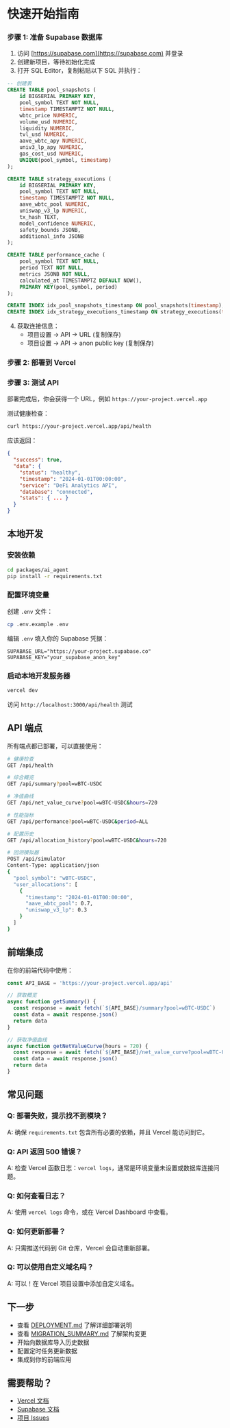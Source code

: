 # 快速开始指南

### 步骤 1: 准备 Supabase 数据库

1. 访问 [https://supabase.com](https://supabase.com) 并登录
2. 创建新项目，等待初始化完成
3. 打开 SQL Editor，复制粘贴以下 SQL 并执行：

```sql
-- 创建表
CREATE TABLE pool_snapshots (
    id BIGSERIAL PRIMARY KEY,
    pool_symbol TEXT NOT NULL,
    timestamp TIMESTAMPTZ NOT NULL,
    wbtc_price NUMERIC,
    volume_usd NUMERIC,
    liquidity NUMERIC,
    tvl_usd NUMERIC,
    aave_wbtc_apy NUMERIC,
    univ3_lp_apy NUMERIC,
    gas_cost_usd NUMERIC,
    UNIQUE(pool_symbol, timestamp)
);

CREATE TABLE strategy_executions (
    id BIGSERIAL PRIMARY KEY,
    pool_symbol TEXT NOT NULL,
    timestamp TIMESTAMPTZ NOT NULL,
    aave_wbtc_pool NUMERIC,
    uniswap_v3_lp NUMERIC,
    tx_hash TEXT,
    model_confidence NUMERIC,
    safety_bounds JSONB,
    additional_info JSONB
);

CREATE TABLE performance_cache (
    pool_symbol TEXT NOT NULL,
    period TEXT NOT NULL,
    metrics JSONB NOT NULL,
    calculated_at TIMESTAMPTZ DEFAULT NOW(),
    PRIMARY KEY(pool_symbol, period)
);

CREATE INDEX idx_pool_snapshots_timestamp ON pool_snapshots(timestamp);
CREATE INDEX idx_strategy_executions_timestamp ON strategy_executions(timestamp);
```

4. 获取连接信息：
   - 项目设置 → API → URL (复制保存)
   - 项目设置 → API → anon public key (复制保存)

### 步骤 2: 部署到 Vercel 

### 步骤 3: 测试 API

部署完成后，你会获得一个 URL，例如 `https://your-project.vercel.app`

测试健康检查：
```bash
curl https://your-project.vercel.app/api/health
```

应该返回：
```json
{
  "success": true,
  "data": {
    "status": "healthy",
    "timestamp": "2024-01-01T00:00:00",
    "service": "DeFi Analytics API",
    "database": "connected",
    "stats": { ... }
  }
}
```

## 本地开发

### 安装依赖

```bash
cd packages/ai_agent
pip install -r requirements.txt
```

### 配置环境变量

创建 `.env` 文件：
```bash
cp .env.example .env
```

编辑 `.env` 填入你的 Supabase 凭据：
```env
SUPABASE_URL="https://your-project.supabase.co"
SUPABASE_KEY="your_supabase_anon_key"
```

### 启动本地开发服务器

```bash
vercel dev
```

访问 `http://localhost:3000/api/health` 测试

## API 端点

所有端点都已部署，可以直接使用：

```bash
# 健康检查
GET /api/health

# 综合概览
GET /api/summary?pool=wBTC-USDC

# 净值曲线
GET /api/net_value_curve?pool=wBTC-USDC&hours=720

# 性能指标
GET /api/performance?pool=wBTC-USDC&period=ALL

# 配置历史
GET /api/allocation_history?pool=wBTC-USDC&hours=720

# 回测模拟器
POST /api/simulator
Content-Type: application/json
{
  "pool_symbol": "wBTC-USDC",
  "user_allocations": [
    {
      "timestamp": "2024-01-01T00:00:00",
      "aave_wbtc_pool": 0.7,
      "uniswap_v3_lp": 0.3
    }
  ]
}
```

## 前端集成

在你的前端代码中使用：

```javascript
const API_BASE = 'https://your-project.vercel.app/api'

// 获取概览
async function getSummary() {
  const response = await fetch(`${API_BASE}/summary?pool=wBTC-USDC`)
  const data = await response.json()
  return data
}

// 获取净值曲线
async function getNetValueCurve(hours = 720) {
  const response = await fetch(`${API_BASE}/net_value_curve?pool=wBTC-USDC&hours=${hours}`)
  const data = await response.json()
  return data
}
```

## 常见问题

### Q: 部署失败，提示找不到模块？
A: 确保 `requirements.txt` 包含所有必要的依赖，并且 Vercel 能访问到它。

### Q: API 返回 500 错误？
A: 检查 Vercel 函数日志：`vercel logs`，通常是环境变量未设置或数据库连接问题。

### Q: 如何查看日志？
A: 使用 `vercel logs` 命令，或在 Vercel Dashboard 中查看。

### Q: 如何更新部署？
A: 只需推送代码到 Git 仓库，Vercel 会自动重新部署。

### Q: 可以使用自定义域名吗？
A: 可以！在 Vercel 项目设置中添加自定义域名。

## 下一步

- 查看 [DEPLOYMENT.md](./DEPLOYMENT.md) 了解详细部署说明
- 查看 [MIGRATION_SUMMARY.md](./MIGRATION_SUMMARY.md) 了解架构变更
- 开始向数据库导入历史数据
- 配置定时任务更新数据
- 集成到你的前端应用

## 需要帮助？

- [Vercel 文档](https://vercel.com/docs)
- [Supabase 文档](https://supabase.com/docs)
- [项目 Issues](../../issues)

